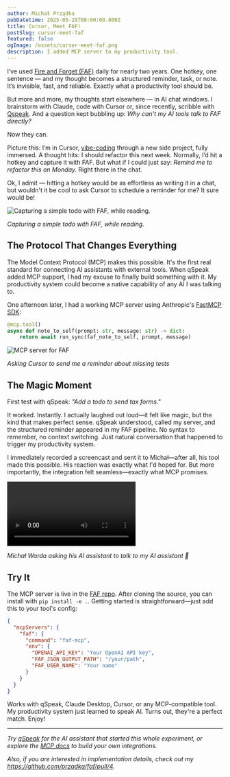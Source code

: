 ```yaml
---
author: Michał Prządka
pubDatetime: 2025-05-28T08:00:00.000Z
title: Cursor, Meet FAF!
postSlug: cursor-meet-faf
featured: false
ogImage: /assets/cursor-meet-faf.png
description: I added MCP server to my productivity tool.
---
```


I’ve used [Fire and Forget (FAF)](https://blog.toasterthoughts.eu/posts/faf) daily for nearly two years. One hotkey, one sentence — and my thought becomes a structured reminder, task, or note. It’s invisible, fast, and reliable. Exactly what a productivity tool should be.

But more and more, my thoughts start elsewhere — in AI chat windows. I brainstorm with Claude, code with Cursor or, since recently, scribble with [Qspeak](http://qspeak.app). And a question kept bubbling up: _Why can't my AI tools talk to FAF directly?_

Now they can.

Picture this: I’m in Cursor, [vibe-coding](https://blog.michalprzadka.com/posts/vibe-manifesto/) through a new side project, fully immersed. A thought hits: I should refactor this next week. Normally, I’d hit a hotkey and capture it with FAF. But what if I could just say: _Remind me to refactor this on Monday._ Right there in the chat.

Ok, I admit — hitting a hotkey would be as effortless as writing it in a chat, but wouldn't it be cool to ask Cursor to schedule a reminder for me? It sure would be!

![Capturing a simple todo with FAF, while reading.](/assets/faf-capture.png)

_Capturing a simple todo with FAF, while reading._

## The Protocol That Changes Everything

The Model Context Protocol (MCP) makes this possible. It's the first real standard for connecting AI assistants with external tools. When qSpeak added MCP support, I had my excuse to finally build something with it. My productivity system could become a native capability of any AI I was talking to.

One afternoon later, I had a working MCP server using Anthropic's [FastMCP SDK](https://gofastmcp.com/getting-started/welcome):

```python
@mcp.tool()
async def note_to_self(prompt: str, message: str) -> dict:
    return await run_sync(faf_note_to_self, prompt, message)
```

![MCP server for FAF](/assets/faf-in-cursor.png)

_Asking Cursor to send me a reminder about missing tests_

## The Magic Moment

First test with qSpeak: _"Add a todo to send tax forms."_

It worked. Instantly. I actually laughed out loud—it felt like magic, but the kind that makes perfect sense. qSpeak understood, called my server, and the structured reminder appeared in my FAF pipeline. No syntax to remember, no context switching. Just natural conversation that happened to trigger my productivity system.

I immediately recorded a screencast and sent it to Michał—after all, his tool made this possible. His reaction was exactly what I'd hoped for. But more importantly, the integration felt seamless—exactly what MCP promises.

<video controls="">
  <source src="/assets/faf-in-qspeak.mp4"  type="video/mp4">
</video>

_Michał Warda asking his AI assistant to talk to my AI assistant 🤯_

## Try It

The MCP server is live in the [FAF repo](https://github.com/przadka/faf). After cloning the source, you can install with `pip install -e .`. Getting started is straightforward—just add this to your tool's config:

```json
{
  "mcpServers": {
    "faf": {
      "command": "faf-mcp",
      "env": {
        "OPENAI_API_KEY": "Your OpenAI API key",
        "FAF_JSON_OUTPUT_PATH": "/your/path",
        "FAF_USER_NAME": "Your name"
      }
    }
  }
}
```

Works with qSpeak, Claude Desktop, Cursor, or any MCP-compatible tool. My productivity system just learned to speak AI. Turns out, they're a perfect match. Enjoy!

---

_Try [qSpeak](http://qspeak.app) for the AI assistant that started this whole experiment, or explore the [MCP docs](https://modelcontextprotocol.io/introduction) to build your own integrations._

_Also, if you are interested in implementation details, check out my https://github.com/przadka/faf/pull/4._
